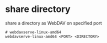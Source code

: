# share directory

share a directory as WebDAV on specified port

```shell
# webdavserve-linux-amd64
webdavserve-linux-amd64 <PORT> <DIRECTORY>
```
